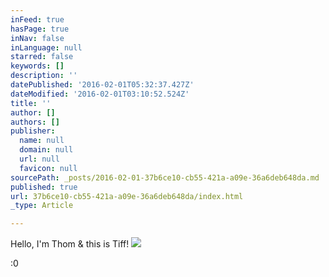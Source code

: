 ```yaml
---
inFeed: true
hasPage: true
inNav: false
inLanguage: null
starred: false
keywords: []
description: ''
datePublished: '2016-02-01T05:32:37.427Z'
dateModified: '2016-02-01T03:10:52.524Z'
title: ''
author: []
authors: []
publisher:
  name: null
  domain: null
  url: null
  favicon: null
sourcePath: _posts/2016-02-01-37b6ce10-cb55-421a-a09e-36a6deb648da.md
published: true
url: 37b6ce10-cb55-421a-a09e-36a6deb648da/index.html
_type: Article

---
```

Hello, I'm Thom & this is Tiff!
![](https://the-grid-user-content.s3-us-west-2.amazonaws.com/e0cb7f7a-da4e-4f9b-834d-5c1f3eab4c9a.JPG)

:0